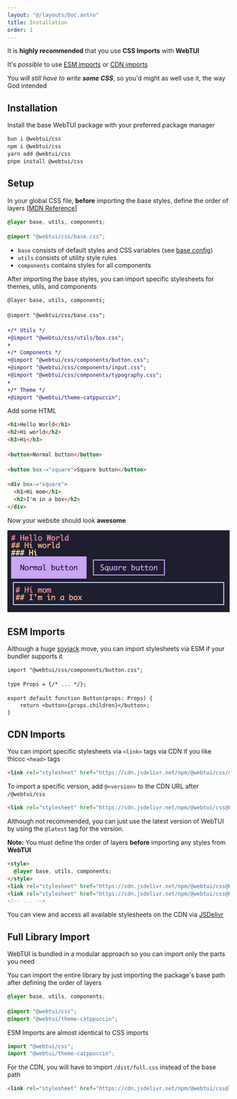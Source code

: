 ```yaml
---
layout: "@/layouts/Doc.astro"
title: Installation
order: 1
---
```


It is **highly recommended** that you use **CSS Imports** with **WebTUI**

It's _possible_ to use [ESM imports](#esm-imports) or [CDN imports](#cdn-imports)

You _will still have to write **some CSS**_, so you'd might as well use it, the way God intended

## Installation

Install the base WebTUI package with your preferred package manager

```bash
bun i @webtui/css
npm i @webtui/css
yarn add @webtui/css
pnpm install @webtui/css
```

## Setup

In your global CSS file, **before** importing the base styles, define the order of layers [[MDN Reference]](https://developer.mozilla.org/en-US/docs/Web/CSS/@layer)

```css
@layer base, utils, components;

@import "@webtui/css/base.css";
```

- `base` consists of default styles and CSS variables (see [base config](/reference/base-config))
- `utils` consists of utility style rules
- `components` contains styles for all components

After importing the base styles, you can import specific stylesheets for themes, utils, and components

```diff
@layer base, utils, components;

@import "@webtui/css/base.css";

+/* Utils */
+@import "@webtui/css/utils/box.css";
+
+/* Components */
+@import "@webtui/css/components/button.css";
+@import "@webtui/css/components/input.css";
+@import "@webtui/css/components/typography.css";
+
+/* Theme */
+@import "@webtui/theme-catppuccin";
```

Add some HTML

```html
<h1>Hello World</h1>
<h2>Hi world</h2>
<h3>Hi</h3>

<button>Normal button</button>

<button box-="square">Square button</button>

<div box-="square">
  <h1>Hi mom</h1>
  <h2>I'm in a box</h2>
</div>
```

Now your website should look **awesome**

![installation-html.png](../../assets/installation-html.png)

## ESM Imports

Although a huge [soyjack](https://knowyourmeme.com/editorials/guides/who-is-soyjack-the-meme-and-wojak-character-explained) move, you can import stylesheets via ESM if your bundler supports it

```tsx
import "@webtui/css/components/button.css";

type Props = {/* ... */};

export default function Button(props: Props) {
    return <button>{props.children}</button>;
}
```

## CDN Imports

You can import specific stylesheets via `<link>` tags via CDN if you like thiccc `<head>` tags

```html
<link rel="stylesheet" href="https://cdn.jsdelivr.net/npm/@webtui/css/dist/base.css" />
```

To import a specific version, add `@<version>` to the CDN URL after `/@webtui/css`

```html
<link rel="stylesheet" href="https://cdn.jsdelivr.net/npm/@webtui/css@0.0.0/dist/base.css" />
```

Although not recommended, you can just use the latest version of WebTUI by using the `@latest` tag for the version.

**Note:** You must define the order of layers **before** importing any styles from **WebTUI**

```html
<style>
  @layer base, utils, components;
</style>
<link rel="stylesheet" href="https://cdn.jsdelivr.net/npm/@webtui/css@0.0.0/dist/base.css" />
<link rel="stylesheet" href="https://cdn.jsdelivr.net/npm/@webtui/css@0.0.0/dist/components/button.css" />
<!-- ... -->
```

You can view and access all available stylesheets on the CDN via [JSDelivr](https://cdn.jsdelivr.net/npm/@webtui/css@0.0.0/dist/)

## Full Library Import

WebTUI is bundled in a modular approach so you can import only the parts you need

You can import the entire library by just importing the package's base path after defining the order of layers

```css
@layer base, utils, components;

@import "@webtui/css";
@import "@webtui/theme-catppuccin";
```

ESM Imports are almost identical to CSS imports

```js
import "@webtui/css";
import "@webtui/theme-catppuccin";
```

For the CDN, you will have to import `/dist/full.css` instead of the base path

```html
<link rel="stylesheet" href="https://cdn.jsdelivr.net/npm/@webtui/css@latest/dist/full.css" />
```
